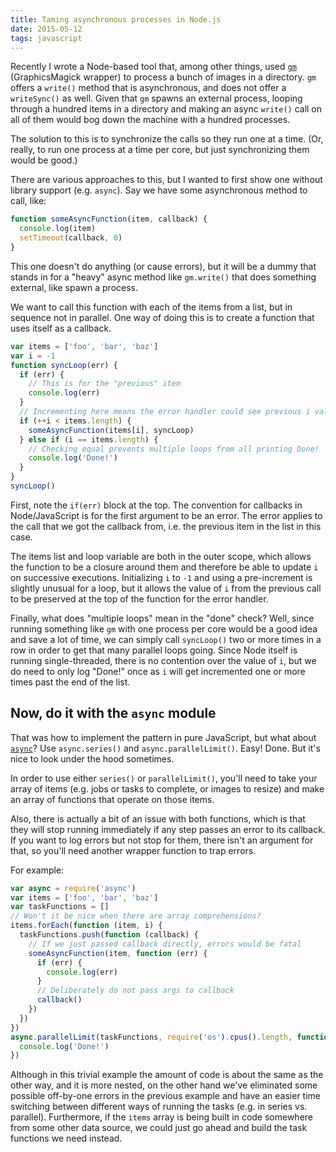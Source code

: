 ```yaml
---
title: Taming asynchronous processes in Node.js
date: 2015-05-12
tags: javascript
---
```


Recently I wrote a Node-based tool that, among other things, used [`gm`](https://github.com/aheckmann/gm) (GraphicsMagick wrapper) to process a bunch of images in a directory. `gm` offers a `write()` method that is asynchronous, and does not offer a `writeSync()` as well. Given that `gm` spawns an external process, looping through a hundred items in a directory and making an async `write()` call on all of them would bog down the machine with a hundred processes.

The solution to this is to synchronize the calls so they run one at a time. (Or, really, to run one process at a time per core, but just synchronizing them would be good.)

There are various approaches to this, but I wanted to first show one without library support (e.g. `async`). Say we have some asynchronous method to call, like:

```javascript
function someAsyncFunction(item, callback) {
  console.log(item)
  setTimeout(callback, 0)
}
```

This one doesn't do anything (or cause errors), but it will be a dummy that stands in for a "heavy" async method like `gm.write()` that does something external, like spawn a process.

We want to call this function with each of the items from a list, but in sequence not in parallel. One way of doing this is to create a function that uses itself as a callback.

```javascript
var items = ['foo', 'bar', 'baz']
var i = -1
function syncLoop(err) {
  if (err) {
    // This is for the "previous" item
    console.log(err)
  }
  // Incrementing here means the error handler could see previous i value
  if (++i < items.length) {
    someAsyncFunction(items[i], syncLoop)
  } else if (i == items.length) {
    // Checking equal prevents multiple loops from all printing Done!
    console.log('Done!')
  }
}
syncLoop()
```

First, note the `if(err)` block at the top. The convention for callbacks in Node/JavaScript is for the first argument to be an error. The error applies to the call that we got the callback from, i.e. the previous item in the list in this case.

The items list and loop variable are both in the outer scope, which allows the function to be a closure around them and therefore be able to update `i` on successive executions. Initializing `i` to `-1` and using a pre-increment is slightly unusual for a loop, but it allows the value of `i` from the previous call to be preserved at the top of the function for the error handler.

Finally, what does "multiple loops" mean in the "done" check? Well, since running something like `gm` with one process per core would be a good idea and save a lot of time, we can simply call `syncLoop()` two or more times in a row in order to get that many parallel loops going. Since Node itself is running single-threaded, there is no contention over the value of `i`, but we do need to only log "Done!" once as `i` will get incremented one or more times past the end of the list.

## Now, do it with the `async` module

That was how to implement the pattern in pure JavaScript, but what about [`async`](https://github.com/caolan/async)? Use `async.series()` and `async.parallelLimit()`. Easy! Done. But it's nice to look under the hood sometimes.

In order to use either `series()` or `parallelLimit()`, you'll need to take your array of items (e.g. jobs or tasks to complete, or images to resize) and make an array of functions that operate on those items.

Also, there is actually a bit of an issue with both functions, which is that they will stop running immediately if any step passes an error to its callback. If you want to log errors but not stop for them, there isn't an argument for that, so you'll need another wrapper function to trap errors.

For example:

```javascript
var async = require('async')
var items = ['foo', 'bar', 'baz']
var taskFunctions = []
// Won't it be nice when there are array comprehensions?
items.forEach(function (item, i) {
  taskFunctions.push(function (callback) {
    // If we just passed callback directly, errors would be fatal
    someAsyncFunction(item, function (err) {
      if (err) {
        console.log(err)
      }
      // Deliberately do not pass args to callback
      callback()
    })
  })
})
async.parallelLimit(taskFunctions, require('os').cpus().length, function () {
  console.log('Done!')
})
```

Although in this trivial example the amount of code is about the same as the other way, and it is more nested, on the other hand we've eliminated some possible off-by-one errors in the previous example and have an easier time switching between different ways of running the tasks (e.g. in series vs. parallel). Furthermore, if the `items` array is being built in code somewhere from some other data source, we could just go ahead and build the task functions we need instead.
